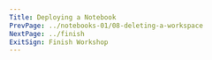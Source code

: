 ```yaml
---
Title: Deploying a Notebook
PrevPage: ../notebooks-01/08-deleting-a-workspace
NextPage: ../finish
ExitSign: Finish Workshop
---
```

